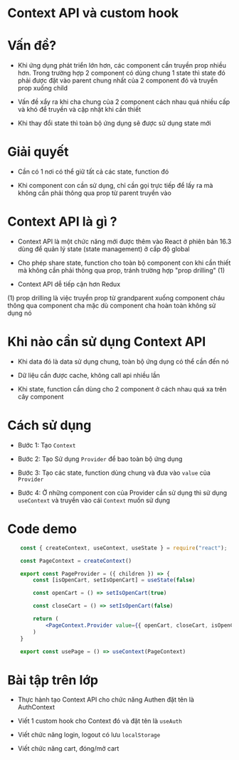 # Context API và custom hook

# Vấn đề?

- Khi ứng dụng phát triển lớn hơn, các component cần truyền prop nhiều hơn. Trong trường hợp 2 component có dùng chung 1 state thì state đó phải được đặt vào parent chung nhất của 2 component đó và truyền prop xuống child

- Vấn đề xẩy ra khi cha chung của 2 component cách nhau quá nhiều cấp và khó để truyền và cập nhật khi cần thiết

- Khi thay đổi state thì toàn bộ ứng dụng sẽ được sử dụng state mới

# Giải quyết

- Cần có 1 nơi có thể giữ tất cả các state, function đó

- Khi component con cần sử dụng, chỉ cần gọi trực tiếp để lấy ra mà không cần phải thông qua prop từ parent truyền vào
# Context API là gì ?

- Context API là một chức năng mới được thêm vào React ở phiên bản 16.3 dùng để quản lý state (state management) ở cấp độ global

- Cho phép share state, function cho toàn bộ component con khi cần thiết mà không cần phải thông qua prop, tránh trường hợp "prop drilling" (1)

- Context API dễ tiếp cận hơn Redux


(1) prop drilling là việc truyền prop từ grandparent xuống component cháu thông qua component cha mặc dù component cha hoàn toàn không sử dụng nó
# Khi nào cần sử dụng Context API

- Khi data đó là data sử dụng chung, toàn bộ ứng dụng có thể cần đến nó

- Dữ liệu cần được cache, không call api nhiều lần

- Khi state, function cần dùng cho 2 component ở cách nhau quá xa trên cây component

# Cách sử dụng

- Bước 1: Tạo `Context`

- Bước 2: Tạo Sử dụng `Provider` để bao toàn bộ ứng dụng

- Bước 3: Tạo các state, function dùng chung và đưa vào `value` của `Provider`

- Bước 4: Ở những component con của Provider cần sử dụng thì sử dụng `useContext` và truyền vào cái `Context` muốn sử dụng


# Code demo

```jsx
    const { createContext, useContext, useState } = require("react");

    const PageContext = createContext()

    export const PageProvider = ({ children }) => {
        const [isOpenCart, setIsOpenCart] = useState(false)

        const openCart = () => setIsOpenCart(true)

        const closeCart = () => setIsOpenCart(false)

        return (
            <PageContext.Provider value={{ openCart, closeCart, isOpenCart }}>{children}</PageContext.Provider>
        )
    }

    export const usePage = () => useContext(PageContext)
```

# Bài tập trên lớp

- Thực hành tạo Context API cho chức năng Authen đặt tên là AuthContext

- Viết 1 custom hook cho Context đó và đặt tên là `useAuth`

- Viết chức năng login, logout có lưu `localStorage`

- Viết chức năng cart, đóng/mở cart